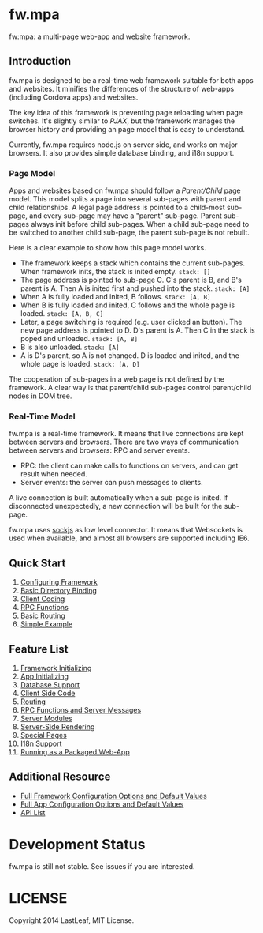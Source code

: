 # fw.mpa #
fw:mpa: a multi-page web-app and website framework.

## Introduction ##

fw.mpa is designed to be a real-time web framework suitable for both apps and websites. It minifies the differences of the structure of web-apps (including Cordova apps) and websites.

The key idea of this framework is preventing page reloading when page switches. It's slightly similar to _PJAX_, but the framework manages the browser history and providing an page model that is easy to understand.

Currently, fw.mpa requires node.js on server side, and works on major browsers. It also provides simple database binding, and i18n support.

### Page Model ###

Apps and websites based on fw.mpa should follow a _Parent/Child_ page model. This model splits a page into several sub-pages with parent and child relationships. A legal page address is pointed to a child-most sub-page, and every sub-page may have a "parent" sub-page. Parent sub-pages always init before child sub-pages. When a child sub-page need to be switched to another child sub-page, the parent sub-page is not rebuilt.

Here is a clear example to show how this page model works.

* The framework keeps a stack which contains the current sub-pages. When framework inits, the stack is inited empty. `stack: []`
* The page address is pointed to sub-page C. C's parent is B, and B's parent is A. Then A is inited first and pushed into the stack. `stack: [A]`
* When A is fully loaded and inited, B follows. `stack: [A, B]`
* When B is fully loaded and inited, C follows and the whole page is loaded. `stack: [A, B, C]`
* Later, a page switching is required (e.g. user clicked an button). The new page address is pointed to D. D's parent is A. Then C in the stack is poped and unloaded. `stack: [A, B]`
* B is also unloaded. `stack: [A]`
* A is D's parent, so A is not changed. D is loaded and inited, and the whole page is loaded. `stack: [A, D]`

The cooperation of sub-pages in a web page is not defined by the framework. A clear way is that parent/child sub-pages control parent/child nodes in DOM tree.

### Real-Time Model ###

fw.mpa is a real-time framework. It means that live connections are kept between servers and browsers. There are two ways of communication between servers and browsers: RPC and server events.

* RPC: the client can make calls to functions on servers, and can get result when needed.
* Server events: the server can push messages to clients.

A live connection is built automatically when a sub-page is inited. If disconnected unexpectedly, a new connection will be built for the sub-page.

fw.mpa uses [sockjs](https://github.com/sockjs) as low level connector. It means that Websockets is used when available, and almost all browsers are supported including IE6.

## Quick Start ##

1. [Configuring Framework](doc/start/config_fw.md)
1. [Basic Directory Binding](doc/start/dir_binding.md)
1. [Client Coding](doc/start/client.md)
1. [RPC Functions](doc/start/rpc.md)
1. [Basic Routing](doc/start/routing.md)
1. [Simple Example](doc/start/example.md)

## Feature List ##

1. [Framework Initializing](doc/fw.md)
1. [App Initializing](doc/app.md)
1. [Database Support](doc/database.md)
1. [Client Side Code](doc/client.md)
1. [Routing](doc/routing.md)
1. [RPC Functions and Server Messages](doc/rpc.md)
1. [Server Modules](doc/module.md)
1. [Server-Side Rendering](doc/render.md)
1. [Special Pages](doc/page.md)
1. [I18n Support](doc/i18n.md)
1. [Running as a Packaged Web-App](doc/packaged_webapp.md)

## Additional Resource ##

* [Full Framework Configuration Options and Default Values](lib/default/fwconfig.js)
* [Full App Configuration Options and Default Values](lib/default/appconfig.js)
* [API List](doc/api.md)

# Development Status #
fw.mpa is still not stable. See issues if you are interested.

# LICENSE #
Copyright 2014 LastLeaf, MIT License.
